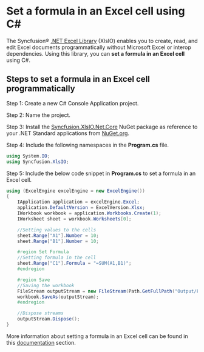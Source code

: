 # Set a formula in an Excel cell using C#

The Syncfusion&reg; [.NET Excel Library](https://www.syncfusion.com/document-processing/excel-framework/net/excel-library) (XlsIO) enables you to create, read, and edit Excel documents programmatically without Microsoft Excel or interop dependencies. Using this library, you can **set a formula in an Excel cell** using C#.

## Steps to set a formula in an Excel cell programmatically

Step 1: Create a new C# Console Application project.

Step 2: Name the project.

Step 3: Install the [Syncfusion.XlsIO.Net.Core](https://www.nuget.org/packages/Syncfusion.XlsIO.Net.Core) NuGet package as reference to your .NET Standard applications from [NuGet.org](https://www.nuget.org).

Step 4: Include the following namespaces in the **Program.cs** file.
```csharp
using System.IO;
using Syncfusion.XlsIO;
```

Step 5: Include the below code snippet in **Program.cs** to set a formula in an Excel cell.
```csharp
using (ExcelEngine excelEngine = new ExcelEngine())
{
	IApplication application = excelEngine.Excel;
	application.DefaultVersion = ExcelVersion.Xlsx;
	IWorkbook workbook = application.Workbooks.Create(1);
	IWorksheet sheet = workbook.Worksheets[0];

	//Setting values to the cells
	sheet.Range["A1"].Number = 10;
	sheet.Range["B1"].Number = 10;

	#region Set Formula
	//Setting formula in the cell
	sheet.Range["C1"].Formula = "=SUM(A1,B1)";
	#endregion

	#region Save
	//Saving the workbook
	FileStream outputStream = new FileStream(Path.GetFullPath("Output/Formula.xlsx"), FileMode.Create, FileAccess.Write);
	workbook.SaveAs(outputStream);
	#endregion

	//Dispose streams
	outputStream.Dispose();
}
```

More information about setting a formula in an Excel cell can be found in this [documentation](https://help.syncfusion.com/document-processing/excel/excel-library/net/working-with-formulas#writing-a-formula) section.